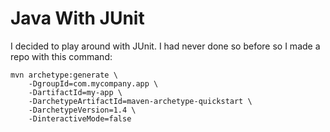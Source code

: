 # Java With JUnit

I decided to play around with JUnit. I had never done so before so I made a repo with this command: 

    mvn archetype:generate \
        -DgroupId=com.mycompany.app \
        -DartifactId=my-app \
        -DarchetypeArtifactId=maven-archetype-quickstart \
        -DarchetypeVersion=1.4 \
        -DinteractiveMode=false
